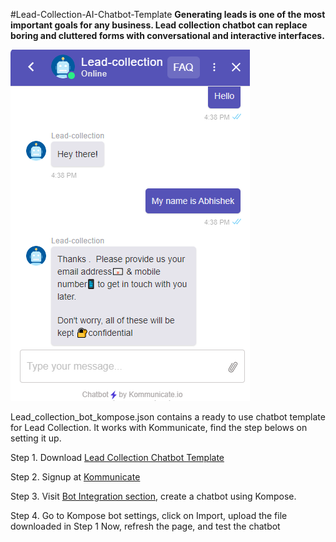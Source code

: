  #Lead-Collection-AI-Chatbot-Template
 **Generating leads is one of the most important goals for any business. Lead collection chatbot can replace boring and cluttered forms with conversational and interactive interfaces.**
 
 ![alt text](https://github.com/Kommunicate-io/AI-Chatbot-Templates/blob/main/Lead-Collection-Chatbot/lead_collection_bot/Lead%20collection.png)


Lead_collection_bot_kompose.json contains a ready to use chatbot template for Lead Collection. It works with Kommunicate, find the step belows on setting it up.

Step 1. Download [Lead Collection Chatbot Template](https://raw.githubusercontent.com/Kommunicate-io/AI-Chatbot-Templates/main/Lead-Collection-Chatbot/lead_collection_bot/Lead_collection_bot_kompose.json?token=GHSAT0AAAAAABMKOQWG5CR7YMIIQRH7SRSMYUYR27Q)

Step 2. Signup at [Kommunicate](https://www.kommunicate.io/product/kompose-bot-builder?utm_source=github&utm_campaign=chatbot_templates)

Step 3. Visit [Bot Integration section](https://dashboard.kommunicate.io/bots/bot-integrations), create a chatbot using Kompose.

Step 4. Go to Kompose bot settings, click on Import, upload the file downloaded in Step 1
Now, refresh the page, and test the chatbot




